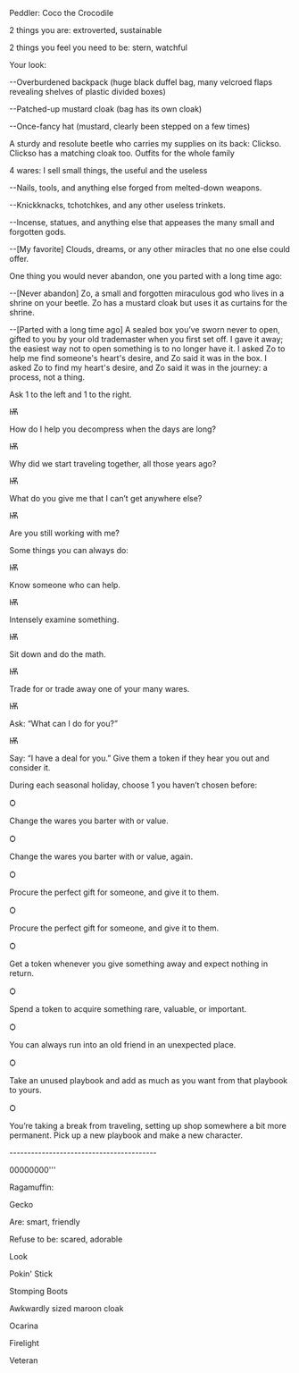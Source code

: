 Peddler: Coco the Crocodile

2 things you are: extroverted, sustainable

2 things you feel you need to be: stern, watchful

Your look:

--Overburdened backpack (huge black duffel bag, many velcroed flaps revealing shelves of plastic divided boxes)

--Patched-up mustard cloak (bag has its own cloak)

--Once-fancy hat (mustard, clearly been stepped on a few times)

A sturdy and resolute beetle who carries my supplies on its back: Clickso. Clickso has a matching cloak too. Outfits for the whole family

4 wares: I sell small things, the useful and the useless

--Nails, tools, and anything else forged from melted-down weapons.

--Knickknacks, tchotchkes, and any other useless trinkets.

--Incense, statues, and anything else that appeases the many small and forgotten gods.

--\[My favorite\] Clouds, dreams, or any other miracles that no one else could offer.

One thing you would never abandon, one you parted with a long time ago:

--\[Never abandon\] Zo, a small and forgotten miraculous god who lives in a shrine on your beetle. Zo has a mustard cloak but uses it as curtains for the shrine. 

--\[Parted with a long time ago\] A sealed box you’ve sworn never to open, gifted to you by your old trademaster when you first set off. I gave it away; the easiest way not to open something is to no longer have it. I asked Zo to help me find someone's heart's desire, and Zo said it was in the box. I asked Zo to find my heart's desire, and Zo said it was in the journey: a process, not a thing.

Ask 1 to the left and 1 to the right.

Ѭ

How do I help you decompress when the days are long?

Ѭ

Why did we start traveling together, all those years ago?

Ѭ

What do you give me that I can’t get anywhere else?

Ѭ

Are you still working with me?

Some things you can always do:

Ѭ

Know someone who can help.

Ѭ

Intensely examine something.

Ѭ

Sit down and do the math.

Ѭ

Trade for or trade away one of your many wares.

Ѭ

Ask: “What can I do for you?”

Ѭ

Say: “I have a deal for you.” Give them a token if they hear you out and consider it.

During each seasonal holiday, choose 1 you haven’t chosen before:

Ѻ

Change the wares you barter with or value.

Ѻ

Change the wares you barter with or value, again.

Ѻ

Procure the perfect gift for someone, and give it to them.

Ѻ

Procure the perfect gift for someone, and give it to them.

Ѻ

Get a token whenever you give something away and expect nothing in return.

Ѻ

Spend a token to acquire something rare, valuable, or important.

Ѻ

You can always run into an old friend in an unexpected place.

Ѻ

Take an unused playbook and add as much as you want from that playbook to yours.

Ѻ

You’re taking a break from traveling, setting up shop somewhere a bit more permanent. Pick up a new playbook and make a new character.

\-\-\-\-\-\-\-\-\-\-\-\-\-\-\-\-\-\-\-\-\-\-\-\-\-\-\-\-\-\-\-\-\-\-\-\-\-\-\-\-\-

00000000'''

Ragamuffin:

Gecko

Are: smart, friendly

Refuse to be: scared, adorable

Look

Pokin' Stick

Stomping Boots

Awkwardly sized maroon cloak

Ocarina

Firelight

Veteran